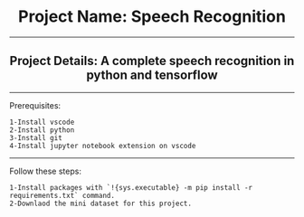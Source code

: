<h1 align="center">Project Name: Speech Recognition</h1>
<hr>
<h2 align="center">Project Details: A complete speech recognition in python and tensorflow</h2>  
<hr>

Prerequisites:
```
1-Install vscode
2-Install python
3-Install git
4-Install jupyter notebook extension on vscode
```
<hr>

Follow these steps:
```
1-Install packages with `!{sys.executable} -m pip install -r requirements.txt` command.
2-Downlaod the mini dataset for this project. 
```


